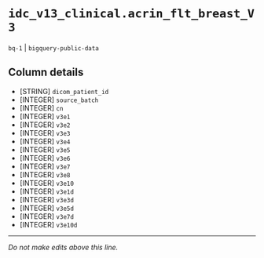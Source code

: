 # `idc_v13_clinical.acrin_flt_breast_V3`
`bq-1` | `bigquery-public-data`

## Column details
* [STRING]    `dicom_patient_id`
* [INTEGER]   `source_batch`
* [INTEGER]   `cn`
* [INTEGER]   `v3e1`
* [INTEGER]   `v3e2`
* [INTEGER]   `v3e3`
* [INTEGER]   `v3e4`
* [INTEGER]   `v3e5`
* [INTEGER]   `v3e6`
* [INTEGER]   `v3e7`
* [INTEGER]   `v3e8`
* [INTEGER]   `v3e10`
* [INTEGER]   `v3e1d`
* [INTEGER]   `v3e3d`
* [INTEGER]   `v3e5d`
* [INTEGER]   `v3e7d`
* [INTEGER]   `v3e10d`

-------------------------------------------------------------------------------
*Do not make edits above this line.*
